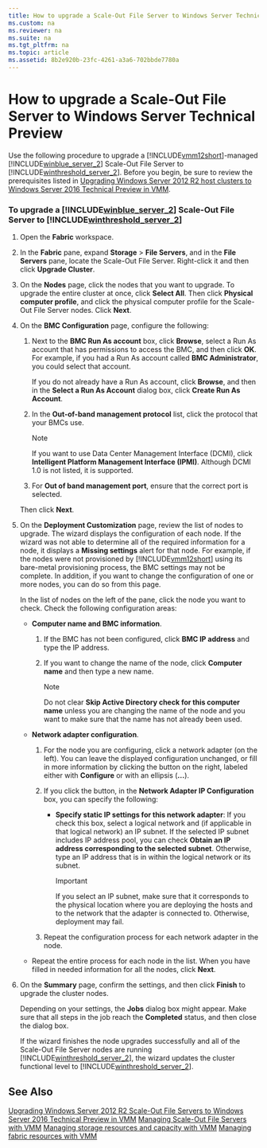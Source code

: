 ```yaml
---
title: How to upgrade a Scale-Out File Server to Windows Server Technical Preview
ms.custom: na
ms.reviewer: na
ms.suite: na
ms.tgt_pltfrm: na
ms.topic: article
ms.assetid: 8b2e920b-23fc-4261-a3a6-702bbde7780a
---
```

# How to upgrade a Scale-Out File Server to Windows Server Technical Preview
Use the following procedure to upgrade a [!INCLUDE[vmm12short](./Token/vmm12short_md.md)]\-managed  [!INCLUDE[winblue_server_2](./Token/winblue_server_2_md.md)] Scale\-Out File Server to [!INCLUDE[winthreshold_server_2](./Token/winthreshold_server_2_md.md)]. Before you begin, be sure to review the prerequisites listed in [Upgrading Windows Server 2012 R2 host clusters to Windows Server 2016 Technical Preview in VMM](./Upgrading-Windows-Server-2012-R2-host-clusters-to-Windows-Server-2016-Technical-Preview-in-VMM.md).

### To upgrade a [!INCLUDE[winblue_server_2](./Token/winblue_server_2_md.md)] Scale\-Out File Server to [!INCLUDE[winthreshold_server_2](./Token/winthreshold_server_2_md.md)]

1.  Open the **Fabric** workspace.

2.  In the **Fabric** pane, expand **Storage** > **File Servers**, and in the **File Servers** pane, locate the Scale\-Out File Server. Right\-click it and then click **Upgrade Cluster**.

3.  On the **Nodes** page, click the nodes that you want to upgrade. To upgrade the entire cluster at once, click **Select All**. Then click **Physical computer profile**, and click the physical computer profile for the Scale\-Out File Server nodes. Click **Next**.

4.  On the **BMC Configuration** page, configure the following:

    1.  Next to the **BMC Run As account** box, click **Browse**, select a Run As account that has permissions to access the BMC, and then click **OK**. For example, if you had a Run As account called **BMC Administrator**, you could select that account.

        If you do not already have a Run As account, click **Browse**, and then in the **Select a Run As Account** dialog box, click **Create Run As Account**.

    2.  In the **Out\-of\-band management protocol** list, click the protocol that your BMCs use.

        > [!NOTE]
        > If you want to use Data Center Management Interface \(DCMI\), click **Intelligent Platform Management Interface \(IPMI\)**. Although DCMI 1.0 is not listed, it is supported.

    3.  For **Out of band management port**, ensure that the correct port is selected.

    Then click **Next**.

5.  On the **Deployment Customization** page, review the list of nodes to upgrade. The wizard displays the configuration of each node. If the wizard was not able to determine all of the required information for a node, it displays a **Missing settings** alert for that node.  For example, if the nodes were not provisioned by [!INCLUDE[vmm12short](./Token/vmm12short_md.md)] using its bare\-metal provisioning process, the BMC settings may not be complete. In addition, if you want to change the configuration of one or more nodes, you can do so from this page.

    In the list of nodes on the left of the pane, click the node you want to check. Check the following configuration areas:

    -   **Computer name and BMC information**.

        1.  If the BMC has not been configured, click **BMC IP address** and type the IP address.

        2.  If you want to change the name of the node, click **Computer name** and then type a new name.

            > [!NOTE]
            > Do not clear **Skip Active Directory check for this computer name** unless you are changing the name of the node and you want to make sure that the name has not already been used.

    -   **Network adapter configuration**.

        1.  For the node you are configuring, click a network adapter \(on the left\). You can leave the displayed configuration unchanged, or fill in more information by clicking the button on the right, labeled either with **Configure** or with an ellipsis \(**...**\).

        2.  If you click the button, in the **Network Adapter IP Configuration** box, you can specify the following:

            -   **Specify static IP settings for this network adapter**: If you check this box, select a logical network and \(if applicable in that logical network\) an IP subnet. If the selected IP subnet includes IP address pool, you can check **Obtain an IP address corresponding to the selected subnet**. Otherwise, type an IP address that is in within the logical network or its subnet.

                > [!IMPORTANT]
                > If you select an IP subnet, make sure that it corresponds to the physical location where you are deploying the hosts and to the network that the adapter is connected to. Otherwise, deployment may fail.

        3.  Repeat the configuration process for each network adapter in the node.

    -   Repeat the entire process for each node in the list. When you have filled in needed information for all the nodes, click **Next**.

6.  On the **Summary** page, confirm the settings, and then click **Finish** to upgrade the cluster nodes.

    Depending on your settings, the **Jobs** dialog box might appear. Make sure that all steps in the job reach the **Completed** status, and then close the dialog box.

    If the wizard finishes the node upgrades successfully and all of the Scale\-Out File Server nodes are running [!INCLUDE[winthreshold_server_2](./Token/winthreshold_server_2_md.md)], the wizard updates the cluster functional level to [!INCLUDE[winthreshold_server_2](./Token/winthreshold_server_2_md.md)].

## See Also
[Upgrading Windows Server 2012 R2 Scale-Out File Servers to Windows Server 2016 Technical Preview in VMM](./Upgrading-Windows-Server-2012-R2-Scale-Out-File-Servers-to-Windows-Server-2016-Technical-Preview-in-VMM.md)
[Managing Scale-Out File Servers with VMM](./Managing-Scale-Out-File-Servers-with-VMM.md)
[Managing storage resources and capacity with VMM](./Managing-storage-resources-and-capacity-with-VMM.md)
[Managing fabric resources with VMM](./Managing-fabric-resources-with-VMM.md)


